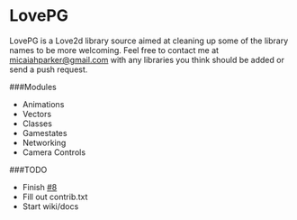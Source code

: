 # LovePG

LovePG is a Love2d library source aimed at cleaning up some of the library names to be more welcoming. Feel free to contact me at [micaiahparker@gmail.com](mailto:micaiahparker@gmail.com) with any libraries you think should be added or send a push request.

###Modules

- Animations
- Vectors
- Classes
- Gamestates
- Networking
- Camera Controls

###TODO

- Finish [#8](https://github.com/spidyfan21/LovePG/issues/8)
- Fill out contrib.txt
- Start wiki/docs
